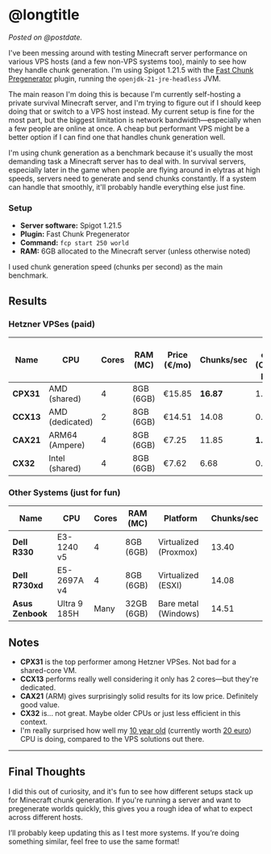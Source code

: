 <!-- title = Minecraft VPS performace testing -->
<!-- longtitle = Minecraft server performance testing on VPSs -->
<!-- postdate = 18th of June 2024 -->
<!-- description = Testing the performance of Minecraft servers on various (cheap) VPSs and other hosts. -->

# @longtitle

_Posted on @postdate._

I've been messing around with testing Minecraft server performance on various VPS hosts (and a few non-VPS systems too),
mainly to see how they handle chunk generation. I'm using Spigot 1.21.5 with the
[Fast Chunk Pregenerator](https://www.spigotmc.org/resources/fast-chunk-pregenerator.74429/) plugin,
running the `openjdk-21-jre-headless` JVM.

The main reason I'm doing this is because I'm currently self-hosting a private survival Minecraft server,
and I'm trying to figure out if I should keep doing that or switch to a VPS host instead. My current setup is
fine for the most part, but the biggest limitation is network bandwidth—especially when a few people are online
at once. A cheap but performant VPS might be a better option if I can find one that handles chunk generation well.

I'm using chunk generation as a benchmark because it's usually the most demanding task a Minecraft server has to
deal with. In survival servers, especially later in the game when people are flying around in elytras at high speeds,
servers need to generate and send chunks constantly. If a system can handle that smoothly, it'll probably
handle everything else just fine.

### Setup
- **Server software:** Spigot 1.21.5
- **Plugin:** Fast Chunk Pregenerator
- **Command:** `fcp start 250 world`
- **RAM:** 6GB allocated to the Minecraft server (unless otherwise noted)

I used chunk generation speed (chunks per second) as the main benchmark.

## Results

### Hetzner VPSes (paid)
| Name      | CPU             | Cores | RAM (MC)  | Price (€/mo) | Chunks/sec | Cost efficiency <br> (Chunks/sec per €/mo) |
|-----------|-----------------|-------|-----------|--------------|------------|--------------------------------------------|
| **CPX31** | AMD (shared)    | 4     | 8GB (6GB) | €15.85       | **16.87**  | 1.06                                       |
| **CCX13** | AMD (dedicated) | 2     | 8GB (6GB) | €14.51       | 14.08      | 0.97                                       |
| **CAX21** | ARM64 (Ampere)  | 4     | 8GB (6GB) | €7.25        | 11.85      | **1.63**                                   |
| **CX32**  | Intel (shared)  | 4     | 8GB (6GB) | €7.62        | 6.68       | 0.88                                       |

### Other Systems (just for fun)
| Name             | CPU          | Cores | RAM (MC)   | Platform              | Chunks/sec |
|------------------|--------------|-------|------------|-----------------------|------------|
| **Dell R330**    | E3-1240 v5   | 4     | 8GB (6GB)  | Virtualized (Proxmox) | 13.40      |
| **Dell R730xd**  | E5-2697A v4  | 4     | 8GB (6GB)  | Virtualized (ESXI)    | 14.08      |
| **Asus Zenbook** | Ultra 9 185H | Many  | 32GB (6GB) | Bare metal (Windows)  | 14.51      |

## Notes
- **CPX31** is the top performer among Hetzner VPSes. Not bad for a shared-core VM.
- **CCX13** performs really well considering it only has 2 cores—but they're dedicated.
- **CAX21** (ARM) gives surprisingly solid results for its low price. Definitely good value.
- **CX32** is... not great. Maybe older CPUs or just less efficient in this context.
- I'm really surprised how well my [10 year old](https://www.intel.com/content/www/us/en/products/sku/88176/intel-xeon-processor-e31240-v5-8m-cache-3-50-ghz/specifications.html) (currently worth [20 euro](https://www.ebay.nl/sch/i.html?_nkw=Intel+Xeon+E3-1240+v5+cpu&_sacat=0&_from=R40&_trksid=m570.l1313&_odkw=E3-1240+v5+cpu&_osacat=0)) CPU is doing, compared to the VPS solutions out there.

---

## Final Thoughts
I did this out of curiosity, and it's fun to see how different setups stack up for Minecraft chunk generation. If you're running a server and want to pregenerate worlds quickly, this gives you a rough idea of what to expect across different hosts.

I’ll probably keep updating this as I test more systems. If you’re doing something similar, feel free to use the same format!
